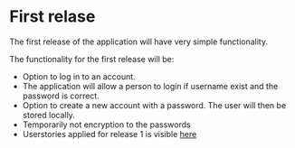 # First relase

The first release of the application will have very simple functionality.

The functionality for the first release will be:

- Option to log in to an account.
- The application will allow a person to login if username exist and the password is correct.
- Option to create a new account with a password. The user will then be stored locally.
- Temporarily not encryption to the passwords
- Userstories applied for release 1 is visible [here](userstories.md)
